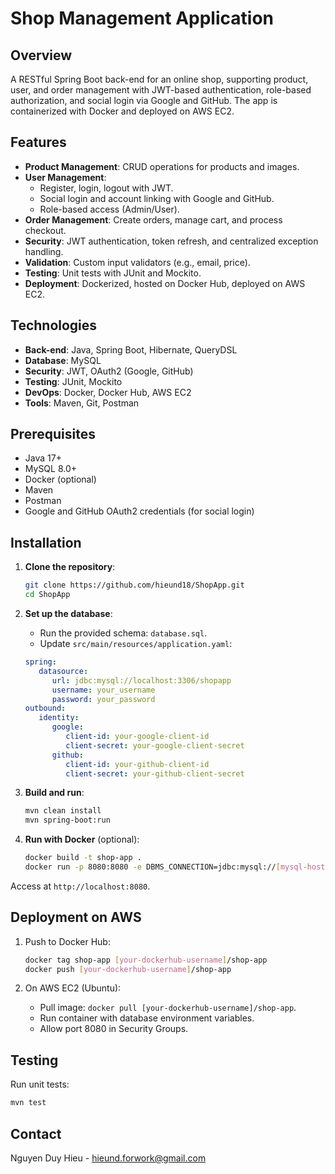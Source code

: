 # Shop Management Application

## Overview

A RESTful Spring Boot back-end for an online shop, supporting product, user, and order management with JWT-based authentication, role-based authorization, and social login via Google and GitHub. The app is containerized with Docker and deployed on AWS EC2.

## Features

- **Product Management**: CRUD operations for products and images.
- **User Management**:
  - Register, login, logout with JWT.
  - Social login and account linking with Google and GitHub.
  - Role-based access (Admin/User).
- **Order Management**: Create orders, manage cart, and process checkout.
- **Security**: JWT authentication, token refresh, and centralized exception handling.
- **Validation**: Custom input validators (e.g., email, price).
- **Testing**: Unit tests with JUnit and Mockito.
- **Deployment**: Dockerized, hosted on Docker Hub, deployed on AWS EC2.

## Technologies

- **Back-end**: Java, Spring Boot, Hibernate, QueryDSL
- **Database**: MySQL
- **Security**: JWT, OAuth2 (Google, GitHub)
- **Testing**: JUnit, Mockito
- **DevOps**: Docker, Docker Hub, AWS EC2
- **Tools**: Maven, Git, Postman

## Prerequisites

- Java 17+
- MySQL 8.0+
- Docker (optional)
- Maven
- Postman
- Google and GitHub OAuth2 credentials (for social login)

## Installation

1. **Clone the repository**:
   ```bash
   git clone https://github.com/hieund18/ShopApp.git
   cd ShopApp
   ```

2. **Set up the database**:
   - Run the provided schema: `database.sql`.
   - Update `src/main/resources/application.yaml`:
   ```yaml
   spring:
      datasource:
         url: jdbc:mysql://localhost:3306/shopapp
         username: your_username
         password: your_password
   outbound:
      identity:
         google:
            client-id: your-google-client-id
            client-secret: your-google-client-secret
         github:
            client-id: your-github-client-id
            client-secret: your-github-client-secret
     ```

3. **Build and run**:
   ```bash
   mvn clean install
   mvn spring-boot:run
   ```

4. **Run with Docker** (optional):
   ```bash
   docker build -t shop-app .
   docker run -p 8080:8080 -e DBMS_CONNECTION=jdbc:mysql://[mysql-host]:3306/shop_app -e  shop-app
   ```

Access at `http://localhost:8080`.

## Deployment on AWS

1. Push to Docker Hub:
   ```bash
   docker tag shop-app [your-dockerhub-username]/shop-app
   docker push [your-dockerhub-username]/shop-app
   ```

2. On AWS EC2 (Ubuntu):
   - Pull image: `docker pull [your-dockerhub-username]/shop-app`.
   - Run container with database environment variables.
   - Allow port 8080 in Security Groups.

## Testing

Run unit tests:
```bash
mvn test
```

## Contact

Nguyen Duy Hieu - hieund.forwork@gmail.com